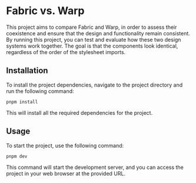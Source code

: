 # Fabric vs. Warp

This project aims to compare Fabric and Warp, in order to assess their coexistence and ensure that the design and functionality remain consistent. By running this project, you can test and evaluate how these two design systems work together. The goal is that the components look identical, regardless of the order of the stylesheet imports.

## Installation

To install the project dependencies, navigate to the project directory and run the following command:

```shell
pnpm install
```

This will install all the required dependencies for the project.

## Usage

To start the project, use the following command:

```shell
pnpm dev
```

This command will start the development server, and you can access the project in your web browser at the provided URL.
